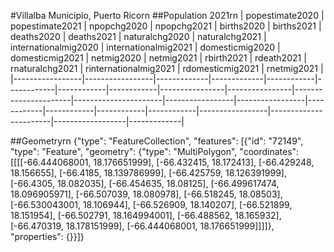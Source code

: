 #Villalba Municipio, Puerto Ricorn
##Population 2021rn
| popestimate2020 | popestimate2021 | npopchg2020 | npopchg2021 | births2020 | births2021 | deaths2020 | deaths2021 | naturalchg2020 | naturalchg2021 | internationalmig2020 | internationalmig2021 | domesticmig2020 | domesticmig2021 | netmig2020 | netmig2021 | rbirth2021 | rdeath2021 | rnaturalchg2021 | rinternationalmig2021 | rdomesticmig2021 | rnetmig2021 |
|-----------------|-----------------|-------------|-------------|------------|------------|------------|------------|----------------|----------------|----------------------|----------------------|-----------------|-----------------|------------|------------|------------|------------|-----------------|-----------------------|------------------|-------------|

##Geometryrn
{"type": "FeatureCollection", "features": [{"id": "72149", "type": "Feature", "geometry": {"type": "MultiPolygon", "coordinates": [[[[-66.444068001, 18.176651999], [-66.432415, 18.172413], [-66.429248, 18.156655], [-66.4185, 18.139786999], [-66.425759, 18.126391999], [-66.4305, 18.082035], [-66.454635, 18.08125], [-66.499617474, 18.096905971], [-66.507039, 18.080978], [-66.518245, 18.08503], [-66.530043001, 18.106944], [-66.526909, 18.140207], [-66.521899, 18.151954], [-66.502791, 18.164994001], [-66.488562, 18.165932], [-66.470319, 18.178151999], [-66.444068001, 18.176651999]]]]}, "properties": {}}]}
